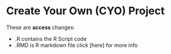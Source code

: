 # Create Your Own (CYO) Project
These are **access** changes:
- .R contains the R Script code
- .RMD is R markdown file
click [here] for more info
